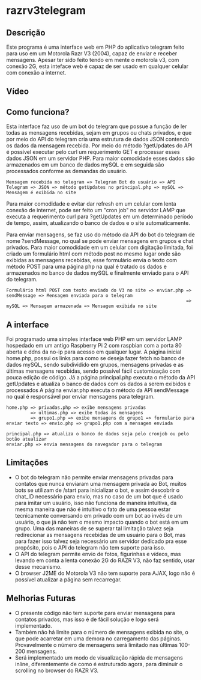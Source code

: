 # razrv3telegram

## Descrição

Este programa é uma interface web em PHP do aplicativo telegram feito para uso em um Motorola Razr V3 (2004), capaz de enviar e receber mensagens.
Apesar ter sido feito tendo em mente o motorola v3, com conexão 2G, esta inteface web é capaz de ser usado em qualquer celular com conexão a internet.

## Vídeo

## Como funciona?

Esta interface faz uso de um bot do telegram que possue a função de ler todas as mensagens recebidas, sejam em grupos ou chats privados, e que por meio do API do telegram cria uma estrutura de dados JSON contendo os dados da mensagem recebida. 
Por meio do método ?getUpdates do API é possível executar pelo curl um requerimento GET e processar esses dados JSON em um servidor PHP.
Para maior comodidade esses dados são armazenados em um banco de dados mySQL e em seguida são processados conforme as demandas do usuário.
```
Mensagem recebida no telegram => Telegram Bot do usuário => API Telegram => JSON => método getUpdates no principal.php => mySQL => Mensagem é exibida no site
```
Para maior comodidade e evitar dar refresh em um celular com lenta conexão de internet, pode ser feito um "cron job" no servidor LAMP que executa a requerimento curl para ?getUpdates em um determinado período de tempo, assim, atualizando o banco de dados e o site automaticamente.

Para enviar mensagens, se faz uso do método da API do bot do telegram de nome ?sendMessage, no qual se pode enviar mensagens em grupos e chat privados.
Para maior comodidade em um celular com digitação limitada, foi criado um formulário html com método post no mesmo lugar onde são exibidas as mensagens recebidas, esse formulário envia o texto com método POST para uma página php na qual é tratado os dados e armazenados no banco de dados mySQL e finalmente enviado para o API do telegram.
```
Formulário html POST com texto enviado do V3 no site => enviar.php => sendMessage => Mensagem enviada para o telegram
                                                                   => mySQL => Mensagem armazenada => Mensagem exibida no site
```                                                                  
## A interface

Foi programado uma simples interface web PHP em um servidor LAMP hospedado em um antigo Raspberry Pi 2 com raspbian com a porta 80 aberta e ddns da no-ip para acesso em qualquer lugar. 
A página inicial home.php, possui os links para como se deseja fazer fetch no banco de dados mySQL, sendo subdividido em grupos, mensagens privadas e as últimas mensagens recebidas, sendo possível fácil customização com pouca edição de código. 
Já a página principal.php executa o método da API getUpdates e atualiza o banco de dados com os dados a serem exibidos e processados
A página enviar.php executa o método da API sendMessage no qual é responsável por enviar mensagens para telegram.
```
home.php => privadas.php => exibe mensagens privadas
         => ultimas.php => exibe todas as mensagens
         => grupo1.php => exibe mensagens do grupo1 => formulario para enviar texto => envio.php => grupo1.php com a mensagem enviada

principal.php => atualiza o banco de dados seja pelo cronjob ou pelo botão atualizar
enviar.php => envia mensagens do navegador para o telegram
```

## Limitações

- O bot do telegram não permite enviar mensagens privadas para contatos que nunca enviaram uma mensagem privada ao Bot, muitos bots se utilizam de /start para inicializar o bot, e assim descobrir o chat_ID necessário para envio, mas no caso de um bot que é usado para imitar um usuário, isso não funciona de maneira intuitiva, da mesma maneira que não é intuitivo o fato de uma pessoa estar tecnicamente conversando em privado com um bot ao invés de um usuário, o que já não tem o mesmo impacto quando o bot está em um grupo. Uma das maneiras de se superar tal limitação talvez seja redirecionar as mensagens recebidas de um usuário para o Bot, mas para fazer isso talvez seja necessário um servidor dedicado pra esse propósito, pois o API do telegram não tem suporte para isso.
- O API do telegram permite envio de fotos, figurinhas e vídeos, mas levando em conta a lenta conexão 2G do RAZR V3, não faz sentido, usar desse mecanismo.
- O browser J2ME do Motorola V3 não tem suporte para AJAX, logo não é possível atualizar a página sem recarregar.

## Melhorias Futuras

- O presente código não tem suporte para enviar mensagens para contatos privados, mas isso é de fácil solução e logo será implementado.
- Também não há limite para o número de mensagens exibida no site, o que pode acarretar em uma demora no carregamento das páginas. Provavelmente o número de mensagens será limitado nas últimas 100-200 mensagens.
- Será implementado um modo de visualização rápida de mensagens inline, diferentemente de como é estruturado agora, para diminuir o scrolling no browser do RAZR V3.


                                                                   

